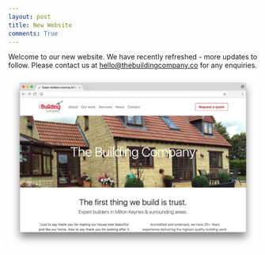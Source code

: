 ```yaml
---
layout: post
title: New Website
comments: True
---
```


Welcome to our new website. We have recently refreshed - more updates to follow. Please contact us at hello@thebuildingcompany.co for any enquiries.

![New Website](/img/website.jpg)